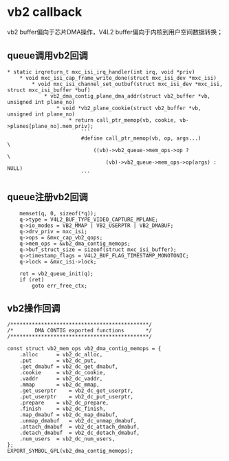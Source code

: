 # vb2 callback

vb2 buffer偏向于芯片DMA操作，V4L2 buffer偏向于内核到用户空间数据转换；

## queue调用vb2回调

```
* static irqreturn_t mxc_isi_irq_handler(int irq, void *priv)
	* void mxc_isi_cap_frame_write_done(struct mxc_isi_dev *mxc_isi)
		* void mxc_isi_channel_set_outbuf(struct mxc_isi_dev *mxc_isi, struct mxc_isi_buffer *buf)
			* vb2_dma_contig_plane_dma_addr(struct vb2_buffer *vb, unsigned int plane_no)
				* void *vb2_plane_cookie(struct vb2_buffer *vb, unsigned int plane_no)
					* return call_ptr_memop(vb, cookie, vb->planes[plane_no].mem_priv);
						```
						#define call_ptr_memop(vb, op, args...)					\
							((vb)->vb2_queue->mem_ops->op ?					\
								(vb)->vb2_queue->mem_ops->op(args) : NULL)
						```
```


## queue注册vb2回调

```
	memset(q, 0, sizeof(*q));
	q->type = V4L2_BUF_TYPE_VIDEO_CAPTURE_MPLANE;
	q->io_modes = VB2_MMAP | VB2_USERPTR | VB2_DMABUF;
	q->drv_priv = mxc_isi;
	q->ops = &mxc_cap_vb2_qops;
	q->mem_ops = &vb2_dma_contig_memops;
	q->buf_struct_size = sizeof(struct mxc_isi_buffer);
	q->timestamp_flags = V4L2_BUF_FLAG_TIMESTAMP_MONOTONIC;
	q->lock = &mxc_isi->lock;

	ret = vb2_queue_init(q);
	if (ret)
		goto err_free_ctx;
```

## vb2操作回调

```
/*********************************************/
/*       DMA CONTIG exported functions       */
/*********************************************/

const struct vb2_mem_ops vb2_dma_contig_memops = {
	.alloc		= vb2_dc_alloc,
	.put		= vb2_dc_put,
	.get_dmabuf	= vb2_dc_get_dmabuf,
	.cookie		= vb2_dc_cookie,
	.vaddr		= vb2_dc_vaddr,
	.mmap		= vb2_dc_mmap,
	.get_userptr	= vb2_dc_get_userptr,
	.put_userptr	= vb2_dc_put_userptr,
	.prepare	= vb2_dc_prepare,
	.finish		= vb2_dc_finish,
	.map_dmabuf	= vb2_dc_map_dmabuf,
	.unmap_dmabuf	= vb2_dc_unmap_dmabuf,
	.attach_dmabuf	= vb2_dc_attach_dmabuf,
	.detach_dmabuf	= vb2_dc_detach_dmabuf,
	.num_users	= vb2_dc_num_users,
};
EXPORT_SYMBOL_GPL(vb2_dma_contig_memops);
```